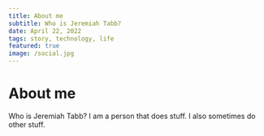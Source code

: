 ```yaml
---
title: About me
subtitle: Who is Jeremiah Tabb?
date: April 22, 2022
tags: story, technology, life
featured: true
image: /social.jpg
---
```


# About me

Who is Jeremiah Tabb? I am a person that does stuff. I also sometimes do other stuff.
